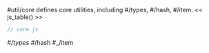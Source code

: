 #util/core defines core utilities, including #/types, #/hash, #/item.
<< js_table() >>

```js_removed:core.js
// core.js
```

#_/types
#_/hash 
#_/item
